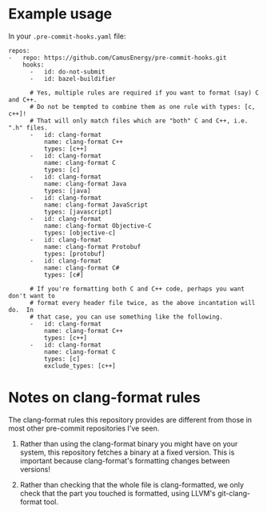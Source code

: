 # Example usage

In your `.pre-commit-hooks.yaml` file:

```
repos:
-   repo: https://github.com/CamusEnergy/pre-commit-hooks.git
    hooks:
      -   id: do-not-submit
      -   id: bazel-buildifier

      # Yes, multiple rules are required if you want to format (say) C and C++.
      # Do not be tempted to combine them as one rule with types: [c, c++]!
      # That will only match files which are "both" C and C++, i.e. ".h" files.
      -   id: clang-format
          name: clang-format C++
          types: [c++]
      -   id: clang-format
          name: clang-format C
          types: [c]
      -   id: clang-format
          name: clang-format Java
          types: [java]
      -   id: clang-format
          name: clang-format JavaScript
          types: [javascript]
      -   id: clang-format
          name: clang-format Objective-C
          types: [objective-c]
      -   id: clang-format
          name: clang-format Protobuf
          types: [protobuf]
      -   id: clang-format
          name: clang-format C#
          types: [c#]

      # If you're formatting both C and C++ code, perhaps you want don't want to
      # format every header file twice, as the above incantation will do.  In
      # that case, you can use something like the following.
      -   id: clang-format
          name: clang-format C++
          types: [c++]
      -   id: clang-format
          name: clang-format C
          types: [c]
          exclude_types: [c++]
```

# Notes on clang-format rules

The clang-format rules this repository provides are different from those in most
other pre-commit repositories I've seen.

1. Rather than using the clang-format binary you might have on your system, this
   repository fetches a binary at a fixed version.  This is important because
   clang-format's formatting changes between versions!

2. Rather than checking that the whole file is clang-formatted, we only check
   that the part you touched is formatted, using LLVM's git-clang-format tool.
